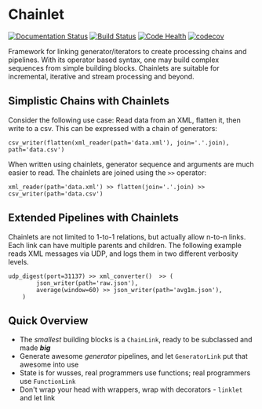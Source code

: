 # Chainlet

[![Documentation Status](https://readthedocs.org/projects/chainlet/badge/?version=latest)](http://chainlet.readthedocs.io/en/latest/?badge=latest)
[![Build Status](https://travis-ci.org/maxfischer2781/chainlet.svg?branch=master)](https://travis-ci.org/maxfischer2781/chainlet)
[![Code Health](https://landscape.io/github/maxfischer2781/chainlet/master/landscape.svg?style=flat)](https://landscape.io/github/maxfischer2781/chainlet/master)
[![codecov](https://codecov.io/gh/maxfischer2781/chainlet/branch/master/graph/badge.svg)](https://codecov.io/gh/maxfischer2781/chainlet)

Framework for linking generator/iterators to create processing chains and pipelines.
With its operator based syntax, one may build complex sequences from simple building blocks.
Chainlets are suitable for incremental, iterative and stream processing and beyond.

## Simplistic Chains with Chainlets

Consider the following use case:
Read data from an XML, flatten it, then write to a csv.
This can be expressed with a chain of generators:

    csv_writer(flatten(xml_reader(path='data.xml'), join='.'.join), path='data.csv')

When written using chainlets, generator sequence and arguments are much easier to read.
The chainlets are joined using the `>>` operator:

    xml_reader(path='data.xml') >> flatten(join='.'.join) >> csv_writer(path='data.csv')

## Extended Pipelines with Chainlets

Chainlets are not limited to 1-to-1 relations, but actually allow n-to-n links.
Each link can have multiple parents and children.
The following example reads XML messages via UDP, and logs them in two different verbosity levels. 

    udp_digest(port=31137) >> xml_converter()  >> (
            json_writer(path='raw.json'),
            average(window=60) >> json_writer(path='avg1m.json'),
        )

## Quick Overview

* The *smallest* building blocks is a `ChainLink`, ready to be subclassed and made _**big**_
* Generate awesome *generator* pipelines, and let `GeneratorLink` put that awesome into use
* State is for wusses, real programmers use functions; real programmers use `FunctionLink`
* Don't wrap your head with wrappers, wrap with decorators - `linklet` and let link
